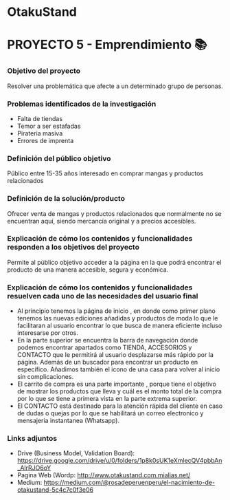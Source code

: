 # OtakuStand

# PROYECTO 5 - Emprendimiento 📚

### Objetivo del proyecto
Resolver una problemática que afecte a un determinado grupo de personas.

### Problemas identificados de la investigación 
- Falta de tiendas 
- Temor a ser estafadas
- Pirateria masiva
- Errores de imprenta

### Definición del público objetivo
Público entre 15-35 años interesado en comprar mangas y productos relacionados

### Definición de la solución/producto
Ofrecer venta de mangas y productos relacionados que normalmente no se encuentran aquí, siendo mercancía original y a precios accesibles.

### Explicación de cómo los contenidos y funcionalidades responden a los objetivos del proyecto
Permite al público objetivo acceder a la página en la que podrá encontrar el producto de una manera accesible, segura y económica.

### Explicación de cómo los contenidos y funcionalidades resuelven cada uno de las necesidades del usuario final
- Al principio tenemos la página de inicio , en donde como primer plano tenemos las nuevas ediciones añadidas y productos de moda lo que le facilitaran al usuario encontrar lo que busca de manera eficiente incluso interesarse por otros.
- En la parte superior se encuentra la barra de navegación donde podemos encontrar apartados como TIENDA, ACCESORIOS y CONTACTO que le permitirá al usuario desplazarse más rápido por la página. Además de un buscador para encontrar un producto en específico. Añadimos también el icono de una casa para volver al inicio sin complicaciones.
- El carrito de compra es una parte importante , porque tiene el objetivo de mostrar los productos que lleva y cuál es el monto total de la compra por lo que se tiene a primera vista en la parte extrema superior.
- El CONTACTO está destinado para la atención rápida del cliente en caso de dudas o quejas por lo que se habilitará un correo electronico y mensajeria instantanea (Whatsapp).

### Links adjuntos
- Drive (Business Model, Validation Board): https://drive.google.com/drive/u/0/folders/1p8k0sUK1eXmlecQV4pbbAn_AlrRJO6oY
- Pagina Web (Wordp: http://www.otakustand.com.mialias.net/
- Medium: https://medium.com/@rosadeperuenperu/el-nacimiento-de-otakustand-5c4c7c0f3e06
